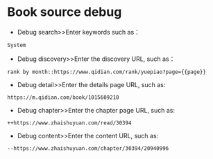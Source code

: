 # Book source debug

* Debug search>>Enter keywords such as：
```
System
```
* Debug discovery>>Enter the discovery URL, such as：
```
rank by month::https://www.qidian.com/rank/yuepiao?page={{page}}
```
* Debug detail>>Enter the details page URL, such as:
```
https://m.qidian.com/book/1015609210
```
* Debug chapter>>Enter the chapter page URL, such as:
```
++https://www.zhaishuyuan.com/read/30394
```
* Debug content>>Enter the content URL, such as:
```
--https://www.zhaishuyuan.com/chapter/30394/20940996
```
